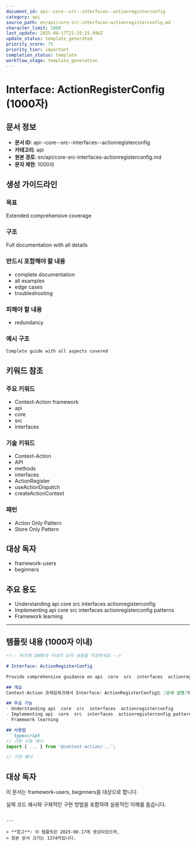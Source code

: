 ```yaml
---
document_id: api--core--src--interfaces--actionregisterconfig
category: api
source_path: en/api/core-src-interfaces-actionregisterconfig.md
character_limit: 1000
last_update: 2025-08-17T21:25:25.996Z
update_status: template_generated
priority_score: 75
priority_tier: important
completion_status: template
workflow_stage: template_generation
---
```


# Interface: ActionRegisterConfig (1000자)

## 문서 정보
- **문서 ID**: api--core--src--interfaces--actionregisterconfig
- **카테고리**: api
- **원본 경로**: en/api/core-src-interfaces-actionregisterconfig.md
- **문자 제한**: 1000자

## 생성 가이드라인

### 목표
Extended comprehensive coverage

### 구조
Full documentation with all details

### 반드시 포함해야 할 내용
- complete documentation
- all examples
- edge cases
- troubleshooting

### 피해야 할 내용  
- redundancy

### 예시 구조
```
Complete guide with all aspects covered
```

## 키워드 참조

### 주요 키워드
- Context-Action framework
- api
- core
- src
- interfaces

### 기술 키워드
- Context-Action
- API
- methods
- interfaces
- ActionRegister
- useActionDispatch
- createActionContext

### 패턴
- Action Only Pattern
- Store Only Pattern

## 대상 독자
- framework-users
- beginners

## 주요 용도
- Understanding api  core  src  interfaces  actionregisterconfig
- Implementing api  core  src  interfaces  actionregisterconfig patterns
- Framework learning

---

## 템플릿 내용 (1000자 이내)

```markdown
<!-- 여기에 1000자 이내의 요약 내용을 작성하세요 -->

# Interface: ActionRegisterConfig

Provide comprehensive guidance on api  core  src  interfaces  actionregisterconfig

## 개요
Context-Action 프레임워크에서 Interface: ActionRegisterConfig는 [상세 설명]의 역할을 담당합니다.

## 주요 기능
- Understanding api  core  src  interfaces  actionregisterconfig
- Implementing api  core  src  interfaces  actionregisterconfig patterns
- Framework learning

## 사용법
```typescript
// 기본 사용 예시
import { ... } from '@context-action/...';

// 구현 예시
```

## 대상 독자
이 문서는 framework-users, beginners을 대상으로 합니다.

실제 코드 예시와 구체적인 구현 방법을 포함하여 실용적인 이해를 돕습니다.
```

---

> **참고**: 이 템플릿은 2025-08-17에 생성되었으며, 
> 원본 문서 크기는 1374자입니다.
